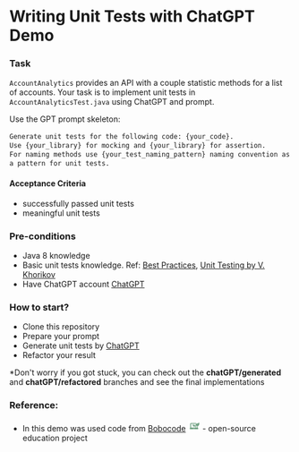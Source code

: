 # Writing Unit Tests with ChatGPT Demo
### Task
`AccountAnalytics` provides an API with a couple statistic methods for a list of accounts. Your task is to implement unit tests in `AccountAnalyticsTest.java` using ChatGPT and prompt.

Use the GPT prompt skeleton:

```
Generate unit tests for the following code: {your_code}.
Use {your_library} for mocking and {your_library} for assertion.
For naming methods use {your_test_naming_pattern} naming convention as a pattern for unit tests.
```

#### Acceptance Criteria
* successfully passed unit tests
* meaningful unit tests


### Pre-conditions
* Java 8 knowledge
* Basic unit tests knowledge. Ref: [Best Practices](#https://www.baeldung.com/java-unit-testing-best-practices), [Unit Testing by V. Khorikov](#https://www.amazon.com/Unit-Testing-Principles-Practices-Patterns/dp/1617296279)
* Have ChatGPT account [ChatGPT](#https://chat.openai.com/)

### How to start?
* Clone this repository
* Prepare your prompt
* Generate unit tests by [ChatGPT](#https://chat.openai.com/)
* Refactor your result

*Don't worry if you got stuck, you can check out the **chatGPT/generated** and **chatGPT/refactored** branches and see the final implementations
 
### Reference:
 *  In this demo was used code from [Bobocode](https://github.com/bobocode-projects) <img src="https://raw.githubusercontent.com/bobocode-projects/resources/master/image/logo_transparent_background.png" height=20/> -  open-source education project